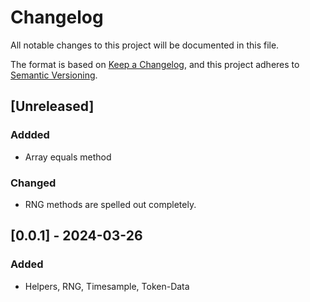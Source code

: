# Changelog
All notable changes to this project will be documented in this file.

The format is based on [Keep a Changelog](https://keepachangelog.com/en/1.0.0/),
and this project adheres to [Semantic Versioning](https://semver.org/spec/v2.0.0.html).

## [Unreleased]

### Addded
- Array equals method

### Changed
- RNG methods are spelled out completely.

## [0.0.1] - 2024-03-26

### Added
- Helpers, RNG, Timesample, Token-Data